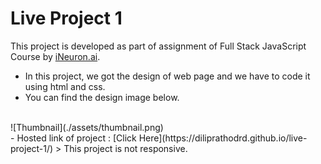 
# Live Project 1

This project is developed as part of assignment of Full Stack JavaScript Course by [iNeuron.ai](https://ineuron.ai/).

- In this project, we got the design of web page and we have to code it using html and css.
- You can find the design image below.
<br>
![Thumbnail](./assets/thumbnail.png)
<br>
- Hosted link of project : [Click Here](https://diliprathodrd.github.io/live-project-1/)
> This project is not responsive.
